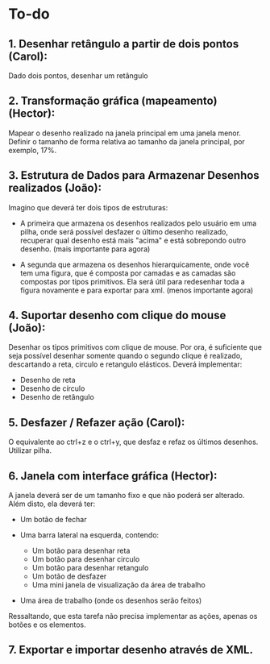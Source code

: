 # To-do

## 1. Desenhar retângulo a partir de dois pontos (Carol):
Dado dois pontos, desenhar um retângulo


## 2. Transformação gráfica (mapeamento) (Hector):
Mapear o desenho realizado na janela principal em uma janela menor.
Definir o tamanho de forma relativa ao tamanho da janela principal, por exemplo, 17%.


## 3. Estrutura de Dados para Armazenar Desenhos realizados (João):
Imagino que deverá ter dois tipos de estruturas:

- A primeira que armazena os desenhos realizados pelo usuário em uma pilha, onde será possível desfazer o último desenho realizado, recuperar 
qual desenho está mais "acima" e está sobrepondo outro desenho. (mais importante para agora)

- A segunda que armazena os desenhos hierarquicamente, onde você tem uma figura, que é composta por camadas e as camadas são compostas por tipos primitivos.
Ela será útil para redesenhar toda a figura novamente e para exportar para xml. (menos importante agora)


## 4. Suportar desenho com clique do mouse (João):
Desenhar os tipos primitivos com clique de mouse. Por ora, é suficiente que seja possível desenhar somente quando o segundo clique é realizado, descartando a reta, circulo e retangulo elásticos.
Deverá implementar:
- Desenho de reta
- Desenho de círculo
- Desenho de retângulo


## 5. Desfazer / Refazer ação (Carol):
O equivalente ao ctrl+z e o ctrl+y, que desfaz e refaz os últimos desenhos. Utilizar pilha.



## 6. Janela com interface gráfica (Hector):
 
A janela deverá ser de um tamanho fixo e que não poderá ser alterado. Além disto, ela deverá ter:
* Um botão de fechar
- Uma barra lateral na esquerda, contendo:
  
  * Um botão para desenhar reta
  * Um botão para desenhar circulo
  * Um botão para desenhar retangulo
  * Um botão de desfazer
  * Uma mini janela de visualização da área de trabalho
- Uma área de trabalho (onde os desenhos serão feitos)

Ressaltando, que esta tarefa não precisa implementar as ações, apenas os botões e os elementos.

## 7. Exportar e importar desenho através de XML.
